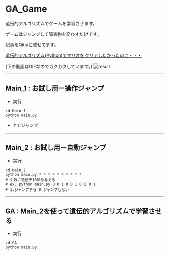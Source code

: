 # GA_Game

遺伝的アルゴリズムでゲームを学習させます。

ゲームはジャンプして障害物を交わすだけです。

記事をQittaに載せてます。

[遺伝的アルゴリズム(Python)でマリオをクリアしたかったのに・・・](https://qiita.com/hokuto_HIRANO/items/a87159273c0e5e339d70)


(下の動画はGIFなのでカクカクしています。)
![result](https://github.com/hokuto-HIRANO/GA_Game/blob/master/movie/output.gif)

---

## Main_1 : お試し用ー操作ジャンプ

+ 実行
```
cd Main_1
python main.py
```
+ ↑でジャンプ

---

## Main_2 : お試し用ー自動ジャンプ

+ 実行
```
cd Main_2
python main.py * * * * * * * * * *
# 引数に遺伝子10個を与える
# ex. python main.py 0 0 1 0 0 1 0 0 0 1
# 1:ジャンプする 0:ジャンプしない
```

---

## GA : Main_2を使って遺伝的アルゴリズムで学習させる

+ 実行
```
cd GA
python main.py
```
